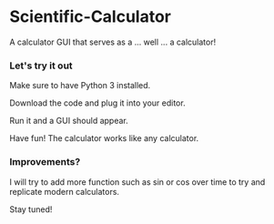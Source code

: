 # Scientific-Calculator
A calculator GUI that serves as a ... well ... a calculator!

### Let's try it out
Make sure to have Python 3 installed.

Download the code and plug it into your editor.

Run it and a GUI should appear.

Have fun! The calculator works like any calculator.

### Improvements?
I will try to add more function such as sin or cos over time to try and replicate modern calculators.

Stay tuned!
